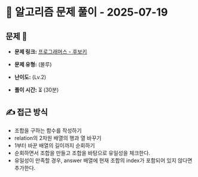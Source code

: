 # 📝 알고리즘 문제 풀이 - 2025-07-19

## 문제 📖

- **문제 링크:** [프로그래머스 - 후보키](https://school.programmers.co.kr/learn/courses/30/lessons/42890?language=javascript)

- **문제 유형:** (몰루)

- **난이도:** (Lv.2)

- **풀이 시간:** ⏳ (30분)

## ✍ 접근 방식

- 조합을 구하는 함수를 작성하기
- relation의 2차원 배열의 행과 열 바꾸기
- 1부터 바꾼 배열의 길이까지 순회하기
- 순회하면서 조합을 만들고 조합을 바탕으로 유일성을 체크한다.
- 유일성이 만족할 경우, answer 배열에 현재 조합의 index가 포함되어 있지 않다면 추가한다.